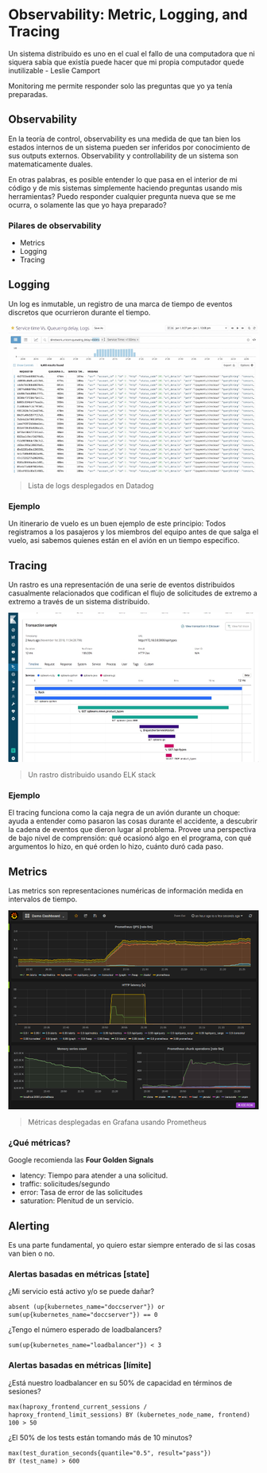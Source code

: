 # Observability: Metric, Logging, and Tracing

Un sistema distribuido es uno en el cual el fallo de una computadora que ni siquera sabía que existía puede hacer que mi propia computador quede inutilizable - Leslie Camport

Monitoring me permite responder solo las preguntas que yo ya tenía preparadas.

## Observability

En la teoría de control, observability es una medida de que tan bien los estados internos de un sistema pueden ser inferidos por conocimiento de sus outputs externos. Observability y controllability de un sistema son matematicamente duales.

En otras palabras, es posible entender lo que pasa en el interior de mi código y de mis sistemas simplemente haciendo preguntas usando mis herramientas? Puedo responder cualquier pregunta nueva que se me ocurra, o solamente las que yo haya preparado?

### Pilares de observability

- Metrics
- Logging
- Tracing

## Logging

Un log es inmutable, un registro de una marca de tiempo de eventos discretos que ocurrieron durante el tiempo.

<img src="./src/img3.jpeg" height=300>

> Lista de logs desplegados en Datadog

### Ejemplo

Un itinerario de vuelo es un buen ejemplo de este principio: Todos registramos a los pasajeros y los miembros del equipo antes de que salga el vuelo, asi sabemos quienes están en el avión en un tiempo especifico.

## Tracing

Un rastro es una representación de una serie de eventos distribuidos casualmente relacionados que codifican el flujo de solicitudes de extremo a extremo a través de un sistema distribuido.

<img src="./src/img4.png" height=300>

> Un rastro distribuido usando ELK stack

### Ejemplo

El tracing funciona como la caja negra de un avión durante un choque: ayuda a entender como pasaron las cosas durante el accidente, a descubrir la cadena de eventos que dieron lugar al problema. Provee una perspectiva de bajo nivel de comprensión: qué ocasionó algo en el programa, con qué argumentos lo hizo, en qué orden lo hizo, cuánto duró cada paso.

## Metrics

Las metrics son representaciones numéricas de información medida en intervalos de tiempo.

<img src="./src/img5.png" height=400>

> Métricas desplegadas en Grafana usando Prometheus

### ¿Qué métricas?

Google recomienda las **Four Golden Signals**

- latency: Tiempo para atender a una solicitud.
- traffic: solicitudes/segundo
- error: Tasa de error de las solicitudes
- saturation: Plenitud de un servicio.

## Alerting

Es una parte fundamental, yo quiero estar siempre enterado de si las cosas van bien o no.

### Alertas basadas en métricas [state]

¿Mi servicio está activo y/o se puede dañar?

```
absent (up{kubernetes_name="doccserver"}) or
sum(up{kubernetes_name="doccserver"}) == 0
```

¿Tengo el número esperado de loadbalancers?

```
sum(up{kubernetes_name="loadbalancer"}) < 3
```

### Alertas basadas en métricas [límite]

¿Está nuestro loadbalancer en su 50% de capacidad en términos de sesiones?

```
max(haproxy_frontend_current_sessions / haproxy_frontend_limit_sessions) BY (kubernetes_node_name, frontend) 100 > 50
```

¿El 50% de los tests están tomando más de 10 minutos?

```
max(test_duration_seconds{quantile="0.5", result="pass"})
BY (test_name) > 600
```
